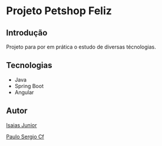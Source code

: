 # Projeto Petshop Feliz

## Introdução

Projeto para por em prática o estudo de diversas técnologias.

## Tecnologias 
- Java
- Spring Boot
- Angular

## Autor

[Isaias Junior](https://github.com/B4rry4ll3n)

[Paulo Sergio Cf](https://github.com/paulosergiocf)

